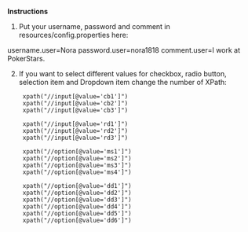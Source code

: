 **Instructions**

1. Put your username, password and comment in resources/config.properties here:

username.user=Nora
password.user=nora1818
comment.user=I work at PokerStars.

2. If you want to select different values for checkbox, radio button, selection item and Dropdown item change the number of XPath:

        xpath("//input[@value='cb1']")
        xpath("//input[@value='cb2']")
        xpath("//input[@value='cb3']")

        xpath("//input[@value='rd1']")
        xpath("//input[@value='rd2']")
        xpath("//input[@value='rd3']")

        xpath("//option[@value='ms1']")
        xpath("//option[@value='ms2']")
        xpath("//option[@value='ms3']")
        xpath("//option[@value='ms4']")

        xpath("//option[@value='dd1']")
        xpath("//option[@value='dd2']")
        xpath("//option[@value='dd3']")
        xpath("//option[@value='dd4']")
        xpath("//option[@value='dd5']")
        xpath("//option[@value='dd6']")
